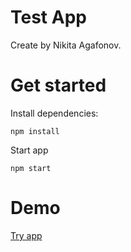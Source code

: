 # Test App
Create by Nikita Agafonov.

# Get started
Install dependencies:
```
npm install
```
Start app
```
npm start
```

# Demo
[Try app](https://nagafonov94.github.io/TestApp-DEMO/ "nagafonov94.github.io")